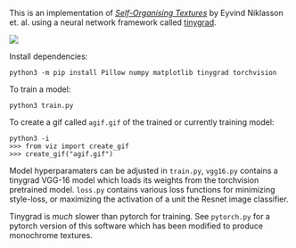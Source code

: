This is an implementation of [_Self-Organising
Textures_](https://distill.pub/selforg/2021/textures/) by Eyvind
Niklasson et. al. using a neural network framework called
[tinygrad](https://github.com/tinygrad/tinygrad).

![](legif.gif)

Install dependencies:

```
python3 -m pip install Pillow numpy matplotlib tinygrad torchvision
```

To train a model:

```
python3 train.py
```

To create a gif called `agif.gif` of the trained or currently training
model:

```
python3 -i
>>> from viz import create_gif
>>> create_gif("agif.gif")
```

Model hyperparamaters can be adjusted in `train.py`, `vgg16.py`
contains a tinygrad VGG-16 model which loads its weights from the
torchvision pretrained model. `loss.py` contains various loss
functions for minimizing style-loss, or maximizing the activation of a
unit the Resnet image classifier.

Tinygrad is _much_ slower than pytorch for training. See `pytorch.py`
for a pytorch version of this software which has been modified to
produce monochrome textures.
